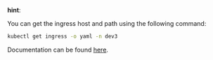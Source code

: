 **hint**: 

You can get the ingress host and path using the following command:
```bash
kubectl get ingress -o yaml -n dev3
```

Documentation can be found [here](https://kubernetes.io/docs/concepts/services-networking/ingress/).
